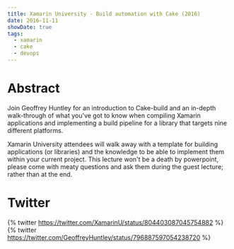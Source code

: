 ```yaml
---
title: Xamarin University - Build automation with Cake (2016)
date: 2016-11-11
showDate: true
tags: 
  - xamarin
  - cake
  - devops
---
```


# Abstract
Join Geoffrey Huntley for an introduction to Cake-build and an in-depth walk-through of what you've got to know when compiling Xamarin applications and implementing a build pipeline for a library that targets nine different platforms.

Xamarin University attendees will walk away with a template for building applications (or libraries) and the knowledge to be able to implement them within your current project. This lecture won't be a death by powerpoint, please come with meaty questions and ask them during the guest lecture; rather than at the end. 

# Twitter

{% twitter https://twitter.com/XamarinU/status/804403087045754882 %}
{% twitter https://twitter.com/GeoffreyHuntley/status/796887597054238720 %}
